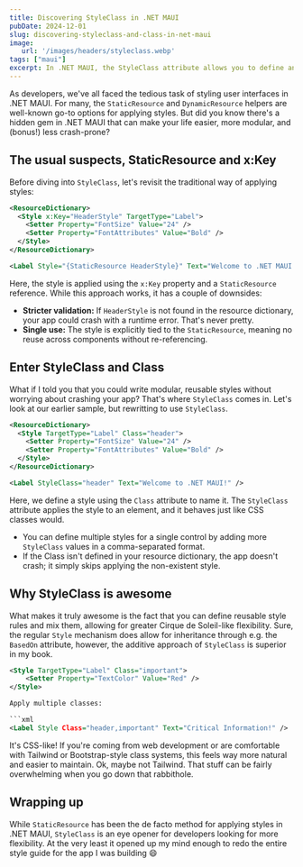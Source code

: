 ```yaml
---
title: Discovering StyleClass in .NET MAUI
pubDate: 2024-12-01
slug: discovering-styleclass-and-class-in-net-maui
image: 
   url: '/images/headers/styleclass.webp'
tags: ["maui"]
excerpt: In .NET MAUI, the StyleClass attribute allows you to define and apply consistent styles to UI elements across your application. Think CSS, but in XAML. Using StyleClass makes it a lot easier to manage and update your app's design.
---
```


As developers, we've all faced the tedious task of styling user interfaces in .NET MAUI. For many, the `StaticResource` and `DynamicResource` helpers are well-known go-to options for applying styles. But did you know there's a hidden gem in .NET MAUI that can make your life easier, more modular, and (bonus!) less crash-prone?

## The usual suspects, StaticResource and x:Key
Before diving into `StyleClass`, let's revisit the traditional way of applying styles:

```xml
<ResourceDictionary>
  <Style x:Key="HeaderStyle" TargetType="Label">
    <Setter Property="FontSize" Value="24" />
    <Setter Property="FontAttributes" Value="Bold" />
  </Style>
</ResourceDictionary>

<Label Style="{StaticResource HeaderStyle}" Text="Welcome to .NET MAUI!" />
```

Here, the style is applied using the `x:Key` property and a `StaticResource` reference. While this approach works, it has a couple of downsides:

- **Stricter validation:** If `HeaderStyle` is not found in the resource dictionary, your app could crash with a runtime error. That's never pretty.
- **Single use:** The style is explicitly tied to the `StaticResource`, meaning no reuse across components without re-referencing.

## Enter StyleClass and Class
What if I told you that you could write modular, reusable styles without worrying about crashing your app? That's where `StyleClass` comes in. Let's look at our earlier sample, but rewritting to use `StyleClass`.

```xml
<ResourceDictionary>
  <Style TargetType="Label" Class="header">
    <Setter Property="FontSize" Value="24" />
    <Setter Property="FontAttributes" Value="Bold" />
  </Style>
</ResourceDictionary>

<Label StyleClass="header" Text="Welcome to .NET MAUI!" />
```

Here, we define a style using the `Class` attribute to name it. The `StyleClass` attribute applies the style to an element, and it behaves just like CSS classes would. 

- You can define multiple styles for a single control by adding more `StyleClass` values in a comma-separated format.
- If the Class isn't defined in your resource dictionary, the app doesn't crash; it simply skips applying the non-existent style.

## Why StyleClass is awesome
What makes it truly awesome is the fact that you can define reusable style rules and mix them, allowing for greater Cirque de Soleil-like flexibility. Sure, the regular `Style` mechanism does allow for inheritance through e.g. the `BasedOn` attribute, however, the additive approach of `StyleClass` is superior in my book.

```xml
<Style TargetType="Label" Class="important">
    <Setter Property="TextColor" Value="Red" />
</Style>

Apply multiple classes:

```xml
<Label Style Class="header,important" Text="Critical Information!" />
```

It's CSS-like! If you're coming from web development or are comfortable with Tailwind or Bootstrap-style class systems, this feels way more natural and easier to maintain. Ok, maybe not Tailwind. That stuff can be fairly overwhelming when you go down that rabbithole.

## Wrapping up
While `StaticResource` has been the de facto method for applying styles in .NET MAUI, `StyleClass` is an eye opener for developers looking for more flexibility. At the very least it opened up my mind enough to redo the entire style guide for the app I was building 😄
